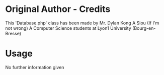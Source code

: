 # Original Author - Credits
This 'Database.php' class has been made by Mr. Dylan Kong A Siou (If I'm not wrong)
A Computer Science students at Lyon1 University (Bourg-en-Bresse)

# Usage

No further information given

